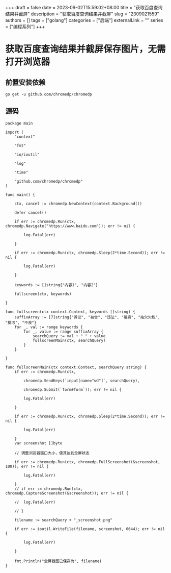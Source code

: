 +++ 
draft = false
date = 2023-09-02T15:59:02+08:00
title = "获取百度查询结果并截屏"
description = "获取百度查询结果并截屏"
slug = "2309021559"
authors = []
tags = ["golang"]
categories = ["后端"]
externalLink = ""
series = ["编程系列"]
+++

# 获取百度查询结果并截屏保存图片，无需打开浏览器
## 前置安装依赖
```golang
go get -u github.com/chromedp/chromedp
```
## 源码
```golang
package main

import (
	"context"

	"fmt"

	"io/ioutil"

	"log"

	"time"

	"github.com/chromedp/chromedp"
)

func main() {

	ctx, cancel := chromedp.NewContext(context.Background())

	defer cancel()

	if err := chromedp.Run(ctx, chromedp.Navigate("https://www.baidu.com")); err != nil {

		log.Fatal(err)

	}

	if err := chromedp.Run(ctx, chromedp.Sleep(2*time.Second)); err != nil {

		log.Fatal(err)

	}

	keywords := []string{"内容1", "内容2"}

	fullscreen(ctx, keywords)

}

func fullscreen(ctx context.Context, keywords []string) {
	suffixArray := [7]string{"诉讼", "被告", "违法", "融资", "拖欠欠税", "排污", "不良"}
	for _, val := range keywords {
		for _, value := range suffixArray {
			searchQuery := val + " " + value
			fullscreenMain(ctx, searchQuery)
		}
	}

}

func fullscreenMain(ctx context.Context, searchQuery string) {
	if err := chromedp.Run(ctx,

		chromedp.SendKeys(`input[name="wd"]`, searchQuery),

		chromedp.Submit(`form#form`)); err != nil {

		log.Fatal(err)

	}

	if err := chromedp.Run(ctx, chromedp.Sleep(2*time.Second)); err != nil {

		log.Fatal(err)

	}
	var screenshot []byte

	// 调整浏览器窗口大小，使其达到全屏状态

	if err := chromedp.Run(ctx, chromedp.FullScreenshot(&screenshot, 100)); err != nil {

		log.Fatal(err)

	}
	// if err := chromedp.Run(ctx, chromedp.CaptureScreenshot(&screenshot)); err != nil {

	// 	log.Fatal(err)

	// }

	filename := searchQuery + "_screenshot.png"

	if err := ioutil.WriteFile(filename, screenshot, 0644); err != nil {

		log.Fatal(err)

	}

	fmt.Println("全屏截图已保存为", filename)
}

```